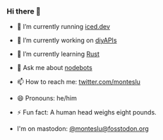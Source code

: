 ### Hi there 👋



- 🧊 I’m currently running [iced.dev](https://iceddev.com)
- 🔭 I’m currently working on [diyAPIs](https://diyapis.com)
- 🦀 I’m currently learning [Rust](https://www.rust-lang.org/)
- 🤖 Ask me about [nodebots](https://nodebots.io)
- 📫 How to reach me: [twitter.com/monteslu](https://twitter.com/monteslu)
- 😄 Pronouns: he/him
- ⚡ Fun fact: A human head weighs eight pounds.

- I'm on mastodon: <a href="https://fosstodon.org/web/@monteslu" rel="me">@monteslu@fosstodon.org</a>
